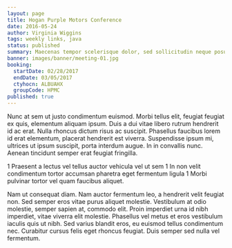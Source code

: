 ```yaml
---
layout: page
title: Hogan Purple Motors Conference
date: 2016-05-24
author: Virginia Wiggins
tags: weekly links, java
status: published
summary: Maecenas tempor scelerisque dolor, sed sollicitudin neque posuere.
banner: images/banner/meeting-01.jpg
booking:
  startDate: 02/28/2017
  endDate: 03/05/2017
  ctyhocn: ALBUAHX
  groupCode: HPMC
published: true
---
```

Nunc at sem ut justo condimentum euismod. Morbi tellus elit, feugiat feugiat ex quis, elementum aliquam ipsum. Duis a dui vitae libero rutrum hendrerit id ac erat. Nulla rhoncus dictum risus ac suscipit. Phasellus faucibus lorem id erat elementum, placerat hendrerit est viverra. Suspendisse ipsum mi, ultrices ut ipsum suscipit, porta interdum augue. In in convallis nunc. Aenean tincidunt semper erat feugiat fringilla.

1 Praesent a lectus vel tellus auctor vehicula vel ut sem
1 In non velit condimentum tortor accumsan pharetra eget fermentum ligula
1 Morbi pulvinar tortor vel quam faucibus aliquet.

Nam ut consequat diam. Nam auctor fermentum leo, a hendrerit velit feugiat non. Sed semper eros vitae purus aliquet molestie. Vestibulum at odio molestie, semper sapien at, commodo elit. Proin imperdiet urna id nibh imperdiet, vitae viverra elit molestie. Phasellus vel metus et eros vestibulum iaculis quis ut nibh. Sed varius blandit eros, eu euismod tellus condimentum nec. Curabitur cursus felis eget rhoncus feugiat. Duis semper sed nulla vel fermentum.

